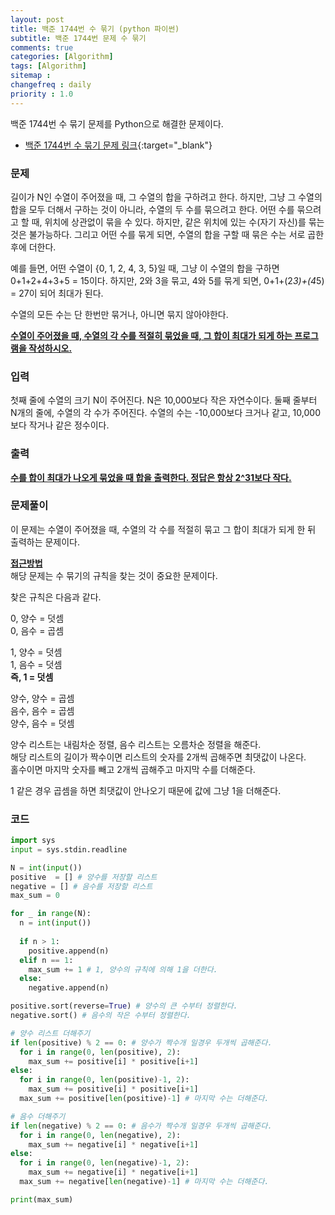 ```yaml
---
layout: post
title: 백준 1744번 수 묶기 (python 파이썬)
subtitle: 백준 1744번 문제 수 묶기
comments: true
categories: [Algorithm]
tags: [Algorithm]
sitemap :
changefreq : daily
priority : 1.0
---
```

백준 1744번 수 묶기 문제를 Python으로 해결한 문제이다.  

* [백준 1744번 수 묶기 문제 링크](https://www.acmicpc.net/problem/1744){:target="_blank"}

### 문제 
길이가 N인 수열이 주어졌을 때, 그 수열의 합을 구하려고 한다. 하지만, 그냥 그 수열의 합을 모두 더해서 구하는 것이 아니라, 수열의 두 수를 묶으려고 한다. 어떤 수를 묶으려고 할 때, 위치에 상관없이 묶을 수 있다. 하지만, 같은 위치에 있는 수(자기 자신)를 묶는 것은 불가능하다. 그리고 어떤 수를 묶게 되면, 수열의 합을 구할 때 묶은 수는 서로 곱한 후에 더한다.

예를 들면, 어떤 수열이 {0, 1, 2, 4, 3, 5}일 때, 그냥 이 수열의 합을 구하면 0+1+2+4+3+5 = 15이다. 하지만, 2와 3을 묶고, 4와 5를 묶게 되면, 0+1+(2*3)+(4*5) = 27이 되어 최대가 된다.

수열의 모든 수는 단 한번만 묶거나, 아니면 묶지 않아야한다.

**<u>수열이 주어졌을 때, 수열의 각 수를 적절히 묶었을 때, 그 합이 최대가 되게 하는 프로그램을 작성하시오.</u>**

### 입력
첫째 줄에 수열의 크기 N이 주어진다. N은 10,000보다 작은 자연수이다. 둘째 줄부터 N개의 줄에, 수열의 각 수가 주어진다. 수열의 수는 -10,000보다 크거나 같고, 10,000보다 작거나 같은 정수이다.

### 출력
**<u>수를 합이 최대가 나오게 묶었을 때 합을 출력한다. 정답은 항상 2^31보다 작다.</u>**

### 문제풀이
이 문제는 수열이 주어졌을 때, 수열의 각 수를 적절히 묶고 그 합이 최대가 되게 한 뒤 출력하는 문제이다.


**<u>접근방법</u>**  
해당 문제는 수 묶기의 규칙을 찾는 것이 중요한 문제이다.

찾은 규칙은 다음과 같다.

0, 양수 = 덧셈  
0, 음수 = 곱셈  

1, 양수 = 덧셈  
1, 음수 = 덧셈  
**즉, 1 = 덧셈**

양수, 양수 = 곱셈  
음수, 음수 = 곱셈  
양수, 음수 = 덧셈

양수 리스트는 내림차순 정렬, 음수 리스트는 오름차순 정렬을 해준다.  
해당 리스트의 길이가 짝수이면 리스트의 숫자를 2개씩 곱해주면 최댓값이 나온다.  
홀수이면 마지막 숫자를 빼고 2개씩 곱해주고 마지막 수를 더해준다.  

1 같은 경우 곱셈을 하면 최댓값이 안나오기 때문에 값에 그냥 1을 더해준다.

### 코드
```python
import sys
input = sys.stdin.readline

N = int(input())
positive  = [] # 양수를 저장할 리스트
negative = [] # 음수를 저장할 리스트
max_sum = 0

for _ in range(N):
  n = int(input())
  
  if n > 1:
    positive.append(n)
  elif n == 1:
    max_sum += 1 # 1, 양수의 규칙에 의해 1을 더한다.
  else:
    negative.append(n)

positive.sort(reverse=True) # 양수의 큰 수부터 정렬한다.
negative.sort() # 음수의 작은 수부터 정렬한다.

# 양수 리스트 더해주기
if len(positive) % 2 == 0: # 양수가 짝수개 일경우 두개씩 곱해준다.
  for i in range(0, len(positive), 2):
    max_sum += positive[i] * positive[i+1]
else:
  for i in range(0, len(positive)-1, 2): 
    max_sum += positive[i] * positive[i+1]
  max_sum += positive[len(positive)-1] # 마지막 수는 더해준다.

# 음수 더해주기
if len(negative) % 2 == 0: # 음수가 짝수개 일경우 두개씩 곱해준다.
  for i in range(0, len(negative), 2):
    max_sum += negative[i] * negative[i+1]
else:
  for i in range(0, len(negative)-1, 2):
    max_sum += negative[i] * negative[i+1]
  max_sum += negative[len(negative)-1] # 마지막 수는 더해준다.

print(max_sum)
```